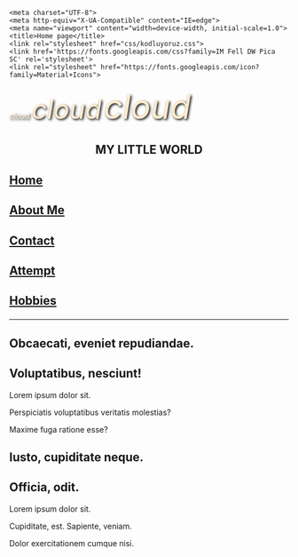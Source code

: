 <!DOCTYPE html>
<html lang="en" lang="tr">
<head>
    
    <meta charset="UTF-8">
    <meta http-equiv="X-UA-Compatible" content="IE=edge">
    <meta name="viewport" content="width=device-width, initial-scale=1.0">
    <title>Home page</title>
    <link rel="stylesheet" href="css/kodluyoruz.css">
    <link href='https://fonts.googleapis.com/css?family=IM Fell DW Pica SC' rel='stylesheet'>
    <link rel="stylesheet" href="https://fonts.googleapis.com/icon?family=Material+Icons">
    
</head>
<body>
    <i class="material-icons" style="color:blanchedalmond;text-shadow:2px 2px 4px #000000;">cloud</i>
<i class="material-icons" style="font-size:48px;color:blanchedalmond;text-shadow:2px 2px 4px #000000;">cloud</i>
<i class="material-icons" style="font-size:60px;color:blanchedalmond;text-shadow:2px 2px 4px #000000;">cloud</i>
    <nav>
        <!-- Pages -->
        <h1 style="text-align: center;">MY LITTLE WORLD</h1>
        <h2 ><a class="text-red fs-40"  
            href="index.html">
            Home
        </a>
        </h2>
        <h2> <a class="text-red fs-40"
             href="about-me.html" >
            About Me
        </a>
        </h2>
        <h2>
            <a class="text-red fs-40" 
             href="contact.html" >
            Contact 
        </a>
        </h2>
        <h2>
            <a class="text-red fs-40" 
             href="attempt.html" >
            Attempt 
        </a>
        </h2>
        <h2><a class="text-red fs-40" 
            href="hobbies.html">
            Hobbies</a> 
            <hr>
        </h2>
    </nav>
    
   <article >
    <h1>Obcaecati, eveniet repudiandae.</h1>
    <h2>Voluptatibus, nesciunt!</h2>
    <p>Lorem ipsum dolor sit.</p>
    <p>Perspiciatis voluptatibus veritatis molestias?</p>
    <p>Maxime fuga ratione esse?</p>
   </article>
   <article>
    <h1>Iusto, cupiditate neque.</h1>
    <h2>Officia, odit.</h2>
    <p>Lorem ipsum dolor sit.</p>
    <p>Cupiditate, est. Sapiente, veniam.</p>
    <p>Dolor exercitationem cumque nisi.</p>
   </article>  
    
</body>
</html>
